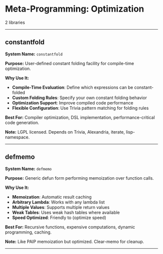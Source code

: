 # Meta-Programming: Optimization

2 libraries

---

## constantfold

**System Name:** `constantfold`

**Purpose:** User-defined constant folding facility for compile-time optimization.

**Why Use It:**
- **Compile-Time Evaluation**: Define which expressions can be constant-folded
- **Custom Folding Rules**: Specify your own constant folding behavior
- **Optimization Support**: Improve compiled code performance
- **Flexible Configuration**: Use Trivia pattern matching for folding rules

**Best For:** Compiler optimization, DSL implementation, performance-critical code generation.

**Note:** LGPL licensed. Depends on Trivia, Alexandria, iterate, lisp-namespace.

---


## defmemo

**System Name:** `defmemo`

**Purpose:** Generic defun form performing memoization over function calls.

**Why Use It:**
- **Memoization**: Automatic result caching
- **Arbitrary Lambda**: Works with any lambda list
- **Multiple Values**: Supports multiple return values
- **Weak Tables**: Uses weak hash tables where available
- **Speed Optimized**: Friendly to (optimize speed)

**Best For:** Recursive functions, expensive computations, dynamic programming, caching.

**Note:** Like PAIP memoization but optimized. Clear-memo for cleanup.

---


